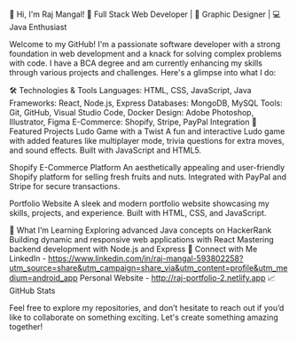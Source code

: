 👋 Hi, I'm Raj Mangal!
🚀 Full Stack Web Developer | 🎨 Graphic Designer | 💻 Java Enthusiast

Welcome to my GitHub! I'm a passionate software developer with a strong foundation in web development and a knack for solving complex problems with code. I have a BCA degree and am currently enhancing my skills through various projects and challenges. Here's a glimpse into what I do:

🛠️ Technologies & Tools
Languages: HTML, CSS, JavaScript, Java
Frameworks: React, Node.js, Express
Databases: MongoDB, MySQL
Tools: Git, GitHub, Visual Studio Code, Docker
Design: Adobe Photoshop, Illustrator, Figma
E-Commerce: Shopify, Stripe, PayPal Integration
🌟 Featured Projects
Ludo Game with a Twist
A fun and interactive Ludo game with added features like multiplayer mode, trivia questions for extra moves, and sound effects. Built with JavaScript and HTML5.

Shopify E-Commerce Platform
An aesthetically appealing and user-friendly Shopify platform for selling fresh fruits and nuts. Integrated with PayPal and Stripe for secure transactions.

Portfolio Website
A sleek and modern portfolio website showcasing my skills, projects, and experience. Built with HTML, CSS, and JavaScript.

🌱 What I’m Learning
Exploring advanced Java concepts on HackerRank
Building dynamic and responsive web applications with React
Mastering backend development with Node.js and Express
🔗 Connect with Me
LinkedIn - https://www.linkedin.com/in/raj-mangal-593802258?utm_source=share&utm_campaign=share_via&utm_content=profile&utm_medium=android_app
Personal Website - http://raj-portfolio-2.netlify.app
📈 GitHub Stats

Feel free to explore my repositories, and don’t hesitate to reach out if you’d like to collaborate on something exciting. Let's create something amazing together!

